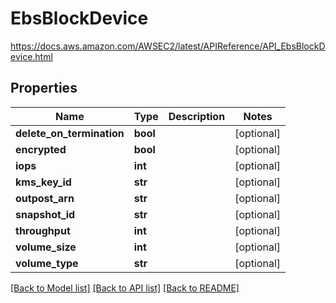 # EbsBlockDevice

https://docs.aws.amazon.com/AWSEC2/latest/APIReference/API_EbsBlockDevice.html
## Properties
Name | Type | Description | Notes
------------ | ------------- | ------------- | -------------
**delete_on_termination** | **bool** |  | [optional] 
**encrypted** | **bool** |  | [optional] 
**iops** | **int** |  | [optional] 
**kms_key_id** | **str** |  | [optional] 
**outpost_arn** | **str** |  | [optional] 
**snapshot_id** | **str** |  | [optional] 
**throughput** | **int** |  | [optional] 
**volume_size** | **int** |  | [optional] 
**volume_type** | **str** |  | [optional] 

[[Back to Model list]](../README.md#documentation-for-models) [[Back to API list]](../README.md#documentation-for-api-endpoints) [[Back to README]](../README.md)



